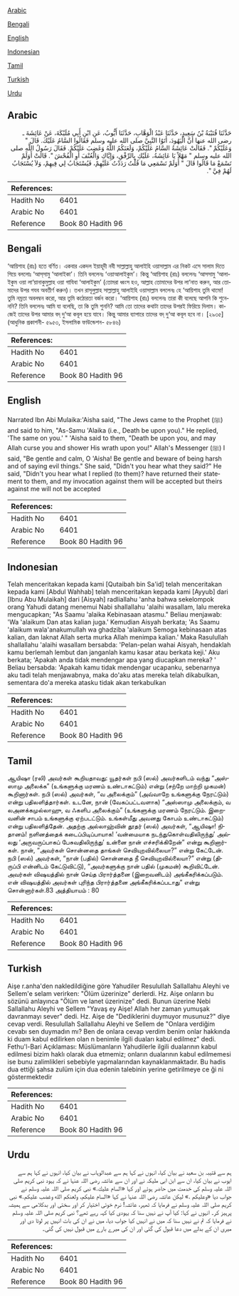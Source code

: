 [Arabic](#arabic)

[Bengali](#bengali)

[English](#english)

[Indonesian](#indonesian)

[Tamil](#tamil)

[Turkish](#turkish)

[Urdu](#urdu)

## Arabic


<div dir="rtl" lang="ar" style={{fontSize:'larger',backgroundColor:'#f8f9fa',padding:20}}>
حَدَّثَنَا قُتَيْبَةُ بْنُ سَعِيدٍ، حَدَّثَنَا عَبْدُ الْوَهَّابِ، حَدَّثَنَا أَيُّوبُ، عَنِ ابْنِ أَبِي مُلَيْكَةَ، عَنْ عَائِشَةَ ـ رضى الله عنها أَنَّ الْيَهُودَ، أَتَوُا النَّبِيَّ صلى الله عليه وسلم فَقَالُوا السَّامُ عَلَيْكَ‏.‏ قَالَ ‏"‏ وَعَلَيْكُمْ ‏"‏‏.‏ فَقَالَتْ عَائِشَةُ السَّامُ عَلَيْكُمْ، وَلَعَنَكُمُ اللَّهُ وَغَضِبَ عَلَيْكُمْ‏.‏ فَقَالَ رَسُولُ اللَّهِ صلى الله عليه وسلم ‏"‏ مَهْلاً يَا عَائِشَةُ، عَلَيْكِ بِالرِّفْقِ، وَإِيَّاكِ وَالْعُنْفَ أَوِ الْفُحْشَ ‏"‏‏.‏ قَالَتْ أَوَلَمْ تَسْمَعْ مَا قَالُوا قَالَ ‏"‏ أَوَلَمْ تَسْمَعِي مَا قُلْتُ رَدَدْتُ عَلَيْهِمْ، فَيُسْتَجَابُ لِي فِيهِمْ، وَلاَ يُسْتَجَابُ لَهُمْ فِيَّ ‏"‏‏.‏
</div>
<div style={{backgroundColor:'#f8f9fa',padding:20, marginBottom: 10}}><table> <thead> <tr> <th>References:</th> <th></th> </tr> </thead> <tbody><tr><td>Hadith No</td><td>6401</td></tr><tr><td>Arabic No</td><td>6401</td></tr><tr><td>Reference</td><td>Book 80 Hadith 96</td></tr></tbody></table></div>

## Bengali


<div dir="ltr" lang="bn" style={{fontSize:'larger',backgroundColor:'#f8f9fa',padding:20}}>
‘আয়িশাহ (রাঃ) হতে বর্ণিত। একবার একদল ইয়াহূদী নবী সাল্লাল্লাহু আলাইহি ওয়াসাল্লাম এর নিকট এসে সালাম দিতে গিয়ে বললোঃ ‘আস্‌সামু ‘আলাইকা’। তিনি বললেনঃ ‘ওয়াআলাইকুম’। কিন্তু ‘আয়িশাহ (রাঃ) বললেনঃ ‘আসসামু ‘আলাইকুম ওয়া লা‘য়ানাকুমুল্লাহ ওয়া গাযিবা ‘আলাইকুম’ (তোমরা ধ্বংস হও, আল্লাহ তোমাদের উপর লা‘নাত করুন, আর তোমাদের উপর গযব অবতীর্ণ করুন)। তখন রাসূলুল্লাহ সাল্লাল্লাহু আলাইহি ওয়াসাল্লাম বললেনঃ হে ‘আয়িশাহ তুমি থামো! তুমি নম্রতা অবলম্বন করো, আর তুমি কঠোরতা বর্জন করো। ‘আয়িশাহ (রাঃ) বললেনঃ তারা কী বলেছে আপনি কি শুনেননি? তিনি বললেনঃ আমি যা বলেছি, তা কি তুমি শুননি? আমি তো তাদের কথাটা তাদের উপরই ফিরিয়ে দিলাম। কাজেই তাদের উপর আমার বদ্ দু‘আ কবূল হয়ে যাবে। কিন্তু আমার ব্যাপারে তাদের বদ্ দু‘আ কবূল হবে না। [২৯৩৫] (আধুনিক প্রকাশনী- ৫৯৫৩, ইসলামিক ফাউন্ডেশন- ৫৮৪৬)
</div>
<div style={{backgroundColor:'#f8f9fa',padding:20, marginBottom: 10}}><table> <thead> <tr> <th>References:</th> <th></th> </tr> </thead> <tbody><tr><td>Hadith No</td><td>6401</td></tr><tr><td>Arabic No</td><td>6401</td></tr><tr><td>Reference</td><td>Book 80 Hadith 96</td></tr></tbody></table></div>

## English


<div dir="ltr" lang="en" style={{fontSize:'larger',backgroundColor:'#f8f9fa',padding:20}}>
Narrated Ibn Abi Mulaika:'Aisha said, "The Jews came to the Prophet (ﷺ) and said to him, "As-Samu 'Alaika (i.e., Death be upon you)." He replied, 'The same on you.' " 'Aisha said to them, "Death be upon you, and may Allah curse you and shower His wrath upon you!" Allah's Messenger (ﷺ) I said, "Be gentle and calm, O 'Aisha! Be gentle and beware of being harsh and of saying evil things." She said, "Didn't you hear what they said?" He said, "Didn't you hear what I replied (to them)? have returned their statement to them, and my invocation against them will be accepted but theirs against me will not be accepted
</div>
<div style={{backgroundColor:'#f8f9fa',padding:20, marginBottom: 10}}><table> <thead> <tr> <th>References:</th> <th></th> </tr> </thead> <tbody><tr><td>Hadith No</td><td>6401</td></tr><tr><td>Arabic No</td><td>6401</td></tr><tr><td>Reference</td><td>Book 80 Hadith 96</td></tr></tbody></table></div>

## Indonesian


<div dir="ltr" lang="id" style={{fontSize:'larger',backgroundColor:'#f8f9fa',padding:20}}>
Telah menceritakan kepada kami [Qutaibah bin Sa'id] telah menceritakan kepada kami [Abdul Wahhab] telah menceritakan kepada kami [Ayyub] dari [Ibnu Abu Mulaikah] dari [Aisyah] radliallahu 'anha bahwa sekelompok orang Yahudi datang menemui Nabi shallallahu 'alaihi wasallam, lalu mereka mengucapkan; "As Saamu 'alaika Kebinasaan atasmu." Beliau menjawab: 'Wa 'alaikum Dan atas kalian juga.' Kemudian Aisyah berkata; 'As Saamu 'alaikum wala'anakumullah wa ghadziba 'alaikum Semoga kebinasaan atas kalian, dan laknat Allah serta murka Allah menimpa kalian.' Maka Rasulullah shallallahu 'alaihi wasallam bersabda: 'Pelan-pelan wahai Aisyah, hendaklah kamu berlemah lembut dan janganlah kamu kasar atau berkata keji.' Aku berkata; 'Apakah anda tidak mendengar apa yang diucapkan mereka? ' Beliau bersabda: 'Apakah kamu tidak mendengar ucapanku, sebenarnya aku tadi telah menjawabnya, maka do'aku atas mereka telah dikabulkan, sementara do'a mereka atasku tidak akan terkabulkan
</div>
<div style={{backgroundColor:'#f8f9fa',padding:20, marginBottom: 10}}><table> <thead> <tr> <th>References:</th> <th></th> </tr> </thead> <tbody><tr><td>Hadith No</td><td>6401</td></tr><tr><td>Arabic No</td><td>6401</td></tr><tr><td>Reference</td><td>Book 80 Hadith 96</td></tr></tbody></table></div>

## Tamil


<div dir="ltr" lang="ta" style={{fontSize:'larger',backgroundColor:'#f8f9fa',padding:20}}>
ஆயிஷா (ரலி) அவர்கள் கூறியதாவது: யூதர்கள் நபி (ஸல்) அவர்களிடம் வந்து “அஸ்ஸாமு அலைக்க” (உங்களுக்கு மரணம் உண்டாகட்டும்) என்று (சற்றே மாற்றி முகமன்) கூறினார்கள். நபி (ஸல்) அவர்கள், “வ அலைக்கும்” (அவ்வாறே உங்களுக்கு நேரட்டும்) என்று பதிலளித்தார்கள். உடனே, நான் (வேகப்பட்டவளாக) “அஸ்ஸாமு அலைக்கும், வ லஅனக்கமுல்லாஹு, வ ஃகளிப அலைக்கும்” (உங்களுக்கு மரணம் நேரட்டும். இறைவனின் சாபம் உங்களுக்கு ஏற்படட்டும். உங்கள்மீது அவனது கோபம் உண்டாகட்டும்) என்று பதிலளித்தேன். அதற்கு அல்லாஹ்வின் தூதர் (ஸல்) அவர்கள், “ஆயிஷா! நிதானம்! நளினத்தைக் கடைப்பிடிப்பாயாக! ‘வன்மையாக நடந்துகொள்வதிலிருந்து’ அல்லது ‘அருவருப்பாகப் பேசுவதிலிருந்து’ உன்னை நான் எச்சரிக்கிறேன்” என்று கூறினார்கள். நான், “அவர்கள் சொன்னதை தாங்கள் செவியுறவில்லையா?” என்று கேட்டேன். நபி (ஸல்) அவர்கள், “நான் (பதில்) சொன்னதை நீ செவியுறவில்லையா?” என்று (திருப்பி என்னிடம் கேட்டுவிட்டு), “அவர்களுக்கு நான் பதில் (முகமன்) கூறிவிட்டேன். அவர்கள் விஷயத்தில் நான் செய்த பிரார்த்தனை (இறைவனிடம்) அங்கீகரிக்கப்படும். என் விஷயத்தில் அவர்கள் புரிந்த பிரார்த்தனை அங்கீகரிக்கப்படாது” என்று சொன்னார்கள்.83 அத்தியாயம் : 80
</div>
<div style={{backgroundColor:'#f8f9fa',padding:20, marginBottom: 10}}><table> <thead> <tr> <th>References:</th> <th></th> </tr> </thead> <tbody><tr><td>Hadith No</td><td>6401</td></tr><tr><td>Arabic No</td><td>6401</td></tr><tr><td>Reference</td><td>Book 80 Hadith 96</td></tr></tbody></table></div>

## Turkish


<div dir="ltr" lang="tr" style={{fontSize:'larger',backgroundColor:'#f8f9fa',padding:20}}>
Aişe r.anha'den nakledildiğine göre Yahudiler Resulullah Sallallahu Aleyhi ve Sellem'e selam verirken: "Ölüm üzerinize" derlerdi. Hz. Aişe onların bu sözünü anlayınca "Ölüm ve lanet üzerinize" dedi. Bunun üzerine Nebi Sallallahu Aleyhi ve Sellem "Yavaş ey Aişe! Allah her zaman yumuşak davranmayı sever" dedi. Hz. Aişe de "Dediklerini duymuyor musunuz?" diye cevap verdi. Resulullah Sallallahu Aleyhi ve Sellem de "Onlara verdiğim cevabı sen duymadın mı? Ben de onlara cevap verdim benim onlar hakkında ki duam kabul edilirken olan n benimle ilgili duaları kabul edilmez" dedi. Fethu'l-Bari Açıklaması: Müslümanların Yahudilerle ilgili dualarının kabul edilmesi bizim haklı olarak dua etmemiz; onların dualarının kabul edilmemesi ise bunu zalimlikleri sebebiyle yapmalarından kaynaklanmaktadır. Bu hadis dua ettiği şahsa zulüm için dua edenin talebinin yerine getirilmeye ce ği ni göstermektedir
</div>
<div style={{backgroundColor:'#f8f9fa',padding:20, marginBottom: 10}}><table> <thead> <tr> <th>References:</th> <th></th> </tr> </thead> <tbody><tr><td>Hadith No</td><td>6401</td></tr><tr><td>Arabic No</td><td>6401</td></tr><tr><td>Reference</td><td>Book 80 Hadith 96</td></tr></tbody></table></div>

## Urdu


<div dir="rtl" lang="ur" style={{fontSize:'larger',backgroundColor:'#f8f9fa',padding:20}}>
ہم سے قتیبہ بن سعید نے بیان کیا، انہوں نے کہا ہم سے عبدالوہاب نے بیان کیا، انہوں نے کہا ہم سے ایوب نے بیان کیا، ان سے ابن ابی ملیکہ نے اور ان سے عائشہ رضی اللہ عنہا نے کہ یہود نبی کریم صلی اللہ علیہ وسلم کی خدمت میں حاضر ہوئے اور کہا «السام عليك‏.‏» نبی کریم صلی اللہ علیہ وسلم نے جواب دیا «وعليكم‏ ‏‏.‏» لیکن عائشہ رضی اللہ عنہا نے کہا «السام عليكم،‏‏‏‏ ولعنكم الله وغضب عليكم‏.‏» نبی کریم صلی اللہ علیہ وسلم نے فرمایا کہ ٹھہر، عائشہ! نرم خوئی اختیار کر اور سختی اور بدکلامی سے ہمیشہ پرہیز کر۔ انہوں نے کہا: کیا آپ نے نہیں سنا کہ یہودی کیا کہہ رہے تھے؟ نبی کریم صلی اللہ علیہ وسلم نے فرمایا کہ تم نے نہیں سنا کہ میں نے انہیں کیا جواب دیا، میں نے ان کی بات انہیں پر لوٹا دی اور میری ان کے بدلے میں دعا قبول کی گئی اور ان کی میرے بارے میں قبول نہیں کی گئی۔
</div>
<div style={{backgroundColor:'#f8f9fa',padding:20, marginBottom: 10}}><table> <thead> <tr> <th>References:</th> <th></th> </tr> </thead> <tbody><tr><td>Hadith No</td><td>6401</td></tr><tr><td>Arabic No</td><td>6401</td></tr><tr><td>Reference</td><td>Book 80 Hadith 96</td></tr></tbody></table></div>